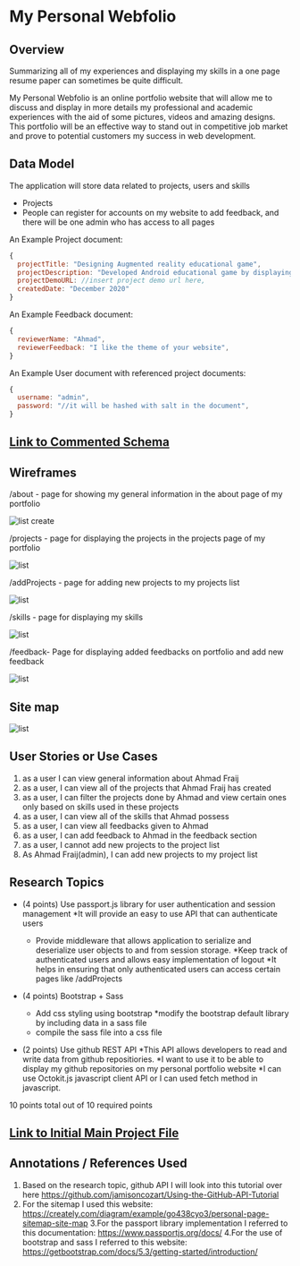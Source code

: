 # My Personal Webfolio 

## Overview


Summarizing all of my experiences and displaying my skills in a one page resume paper can sometimes be quite difficult.

My Personal Webfolio is an online portfolio website that will allow me to discuss and display in more details my professional and academic experiences with the aid of some pictures, videos and amazing designs. This portfolio will be an effective way to stand out in competitive job market and prove to potential customers my success in web development.



## Data Model

The application will store data related to projects, users and skills

* Projects 
* People can register for accounts on my website to add feedback, and there will be one admin who has access to all pages



An Example Project document:

```javascript
{
  projectTitle: "Designing Augmented reality educational game",
  projectDescription: "Developed Android educational game by displaying multiple-choice mathematical questions on screen",
  projectDemoURL: //insert project demo url here,
  createdDate: "December 2020"
}
```

An Example Feedback document:

```javascript
{
  reviewerName: "Ahmad",
  reviewerFeedback: "I like the theme of your website",
}
```

An Example User document with referenced project documents:

```javascript
{
  username: "admin",
  password: "//it will be hashed with salt in the document",
}
```


## [Link to Commented Schema](db.mjs) 



## Wireframes



/about - page for showing my general information in the about page of my portfolio

![list create](documentation/aboutPage.jpg)

/projects - page for displaying the projects in the projects page of my portfolio

![list](documentation/projectsPage.jpg)

/addProjects - page for adding new projects to my projects list

![list](documentation/addProjects.jpg)

/skills - page for displaying my skills

![list](documentation/skills.jpg)

/feedback- Page for displaying added feedbacks on portfolio and add new feedback

![list](documentation/feedback.jpg)







## Site map


![list](documentation/projectMap.png)

## User Stories or Use Cases

1. as a user I can view general information about Ahmad Fraij
2. as a user, I can view all of the projects that Ahmad Fraij has created
3. as a user, I can filter the projects done by Ahmad and view certain ones only based on skills used in these projects
4. as a user, I can view all of the skills that Ahmad possess
5. as a user, I can view all feedbacks given to Ahmad 
6. as a user, I can add feedback to Ahmad in the feedback section
7. as a user, I cannot add new projects to the project list
8. As Ahmad Fraij(admin), I can add new projects to my project list

## Research Topics

  

* (4 points) Use passport.js library for user authentication and session management
    *It will provide an easy to use API that can authenticate users
    * Provide middleware that allows application to serialize and deserialize user objects to and from session storage.
    *Keep track of authenticated users and allows easy implementation of logout
    *It helps in ensuring that only authenticated users can access certain pages like /addProjects
    
    
* (4 points) Bootstrap + Sass
    * Add css styling using bootstrap
    *modify the bootstrap default library by including data in a sass file
    * compile the sass file into a css file
    
* (2 points) Use github REST API
  *This API allows developers to read and write data from github repositiories.
  *I want to use it to be able to display my github repositories on my personal portfolio website
  *I can use Octokit.js javascript client  API or I can used fetch method in javascript.


10 points total out of 10 required points 

## [Link to Initial Main Project File](app.mjs) 



## Annotations / References Used

1. Based on the research topic, github API I will look into this tutorial over here https://github.com/jamisoncozart/Using-the-GitHub-API-Tutorial
2. For the sitemap I used this website: https://creately.com/diagram/example/go438cyo3/personal-page-sitemap-site-map
3.For the passport library implementation I referred to this documentation: https://www.passportjs.org/docs/
4.For the use of bootstrap and sass I referred to this website: https://getbootstrap.com/docs/5.3/getting-started/introduction/


